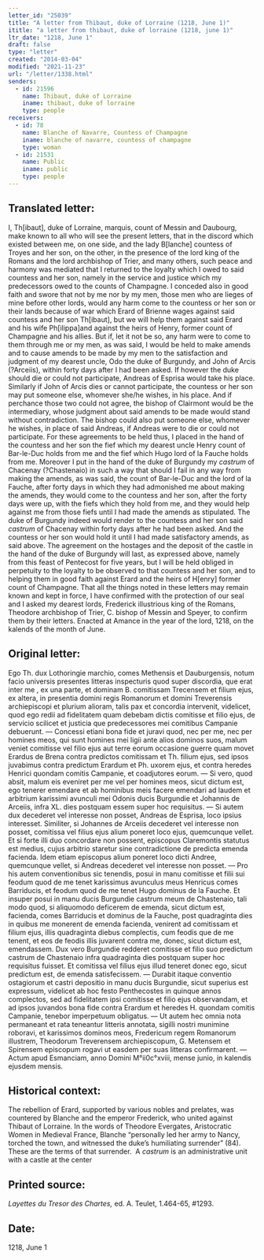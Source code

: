 ```yaml
---
letter_id: "25039"
title: "A letter from Thibaut, duke of Lorraine (1218, June 1)"
ititle: "a letter from thibaut, duke of lorraine (1218, june 1)"
ltr_date: "1218, June 1"
draft: false
type: "letter"
created: "2014-03-04"
modified: "2021-11-23"
url: "/letter/1338.html"
senders:
  - id: 21596
    name: Thibaut, duke of Lorraine
    iname: thibaut, duke of lorraine
    type: people
receivers:
  - id: 78
    name: Blanche of Navarre, Countess of Champagne
    iname: blanche of navarre, countess of champagne
    type: woman
  - id: 21531
    name: Public
    iname: public
    type: people
---
```

<h2> Translated letter:</h2><p>I, Th[ibaut], duke of Lorraine, marquis, count of Messin and Daubourg, make known to all who will see the present letters, that in the discord which existed between me, on one side, and the lady B[lanche] countess of Troyes and her son, on the other, in the presence of the lord king of the Romans and the lord archbishop of Trier, and many others, such peace and harmony was mediated that I returned to the loyalty which I owed to said countess and her son, namely in the service and justice which my predecessors owed to the counts of Champagne. I conceded also in good faith and swore that not by me nor by my men, those men who are lieges of mine before other lords, would any harm come to the countess or her son or their lands because of war which Erard of Brienne wages against said countess and her son Th[ibaut], but we will help them against said Erard and his wife Ph[ilippa]and against the heirs of Henry, former count of Champagne and his allies. But if, let it not be so, any harm were to come to them through me or my men, as was said, I would be held to make amends and to cause amends to be made by my men to the satisfaction and judgment of my dearest uncle, Odo the duke of Burgundy, and John of Arcis (?Arceiis), within forty days after I had been asked. If however the duke should die or could not participate, Andreas of Esprisa would take his place. Similarly if John of Arcis dies or cannot participate, the countess or her son may put someone else, whomever she/he wishes, in his place. And if perchance those two could not agree, the bishop of Clairmont would be the intermediary, whose judgment about said amends to be made would stand without contradiction. The bishop could also put someone else, whomever he wishes, in place of said Andreas, if Andreas were to die or could not participate. For these agreements to be held thus, I placed in the hand of the countess and her son the fief which my dearest uncle Henry count of Bar-le-Duc holds from me and the fief which Hugo lord of la Fauche holds from me. Moreover I put in the hand of the duke of Burgundy my <em>castrum</em> of Chacenay (?Chastenaio) in such a way that should I fail in any way from making the amends, as was said, the count of Bar-le-Duc and the lord of la Fauche, after forty days in which they had admonished me about making the amends, they would come to the countess and her son, after the forty days were up, with the fiefs which they hold from me, and they would help against me from those fiefs until I had made the amends as stipulated. The duke of Burgundy indeed would render to the countess and her son said <em>castrum</em> of Chacenay within forty days after he had been asked. And the countess or her son would hold it until I had made satisfactory amends, as said above. The agreement on the hostages and the deposit of the castle in the hand of the duke of Burgundy will last, as expressed above, namely from this feast of Pentecost for five years, but I will be held obliged in perpetuity to the loyalty to be observed to that countess and her son, and to helping them in good faith against Erard and the heirs of H[enry] former count of Champagne. That all the things noted in these letters may remain known and kept in force, I have confirmed with the protection of our seal and I asked my dearest lords, Frederick illustrious king of the Romans, Theodore archbishop of Trier, C. bishop of Messin and Speyer, to confirm them by their letters. Enacted at Amance in the year of the lord, 1218, on the kalends of the month of June.</p><h2 class="mt-4"> Original letter:</h2><p>Ego Th. dux Lothoringie marchio, comes Methensis et Dauburgensis, notum facio universis presentes litteras inspecturis quod super discordia, que erat inter me , ex una parte, et dominam B. comitissam Trecensem et filium ejus, ex altera, in presentia domini regis Romanorum et domini Treverensis archiepiscopi et plurium alioram, talis pax et concordia intervenit, videlicet, quod ego redii ad fidelitatem quam debebam dictis comitisse et filio ejus, de servicio scilicet et justicia que predecessores mei comitibus Campanie debuerunt. — Concessi etiani bona fide et juravi quod, nec per me, nec per homines meos, qui sunt homines mei ligii ante alios dominos suos, malum veniet comitisse vel filio ejus aut terre eorum occasione guerre quam movet Erardus de Brena contra predictos comitissam et Th. filium ejus, sed ipsos juvabimus contra predictum Erardum et Ph. uxorem ejus, et contra heredes Henrici quondam comitis Campanie, et coadjutores eorum. — Si vero, quod absit, malum eis eveniret per me vel per homines meos, sicut dictum est, ego tenerer emendare et ab hominibus meis facere emendari ad laudem et arbitrium karissimi avunculi mei Odonis ducis Burgundie et Johannis de Arceiis, infra XL. dies postquam essem super hoc requisitus. — Si autem dux decederet vel interesse non posset, Andreas de Esprisa, loco ipsius interesset. Similiter, si Johannes de Arceiis decederet vel interesse non posset, comitissa vel filius ejus alium poneret loco ejus, quemcunque vellet. Et si forte illi duo concordare non possent, episcopus Claremontis statutus est medius, cujus arbitrio staretur sine contradictione de predicta emenda facienda. Idem etiam episcopus alium poneret loco dicti Andree, quemcunque vellet, si Andreas decederet vel interesse non posset. — Pro his autem conventionibus sic tenendis, posui in manu comitisse et filii sui feodum quod de me tenet karissimus avunculus meus Henricus comes Barriducis, et feodum quod de me tenet Hugo dominus de la Fauche. Et insuper posui in manu ducis Burgundie castrum meum de Chastenaio, tali modo quod, si aliquomodo deficerem de emenda, sicut dictum est, facienda, comes Barriducis et dominus de la Fauche, post quadraginta dies in quibus me monerent de emenda facienda, venirent ad comitissam et filium ejus, illis quadraginta diebus complectis, cum feodis que de me tenent, et eos de feodis illis juvarent contra me, donec, sicut dictum est, emendassem. Dux vero Burgundie redderet comitisse et filio suo predictum castrum de Chastenaio infra quadraginta dies postquam super hoc requisitus fuisset. Et comitissa vel filius ejus illud teneret donec ego, sicut predictum est, de emenda satisfecissem. — Durabit itaque conventio ostagiorum et castri depositio in manu ducis Burgundie, sicut superius est expressum, videlicet ab hoc festo Penthecostes in quinque annos complectos, sed ad fidelitatem ipsi comitisse et filio ejus observandam, et ad ipsos juvandos bona fide contra Erardum et heredes H. quondam comitis Campanie, tenebor imperpetuum obligatus. — Ut autem hec omnia nota permaneant et rata teneantur litteris annotata, sigilli nostri munimine roboravi, et karissimos dominos meos, Fredericum regem Romanorum illustrem, Theodorum Treverensem archiepiscopum, G. Metensem et Spirensem episcopum rogavi ut easdem per suas litteras confirmarent. — Actum apud Esmanciam, anno Domini M°ii0c°xviii, mense junio, in kalendis ejusdem mensis.</p><h2 class="mt-4"> Historical context:</h2><p>The rebellion of Erard, supported by various nobles and prelates, was countered by Blanche and the emperor Frederick, who united against Thibaut of Lorraine. In the words of Theodore Evergates, Aristocratic Women in Medieval France, Blanche “personally led her army to Nancy, torched the town, and witnessed the duke’s humiliating surrender” (84). These are the terms of that surrender.&nbsp; A <em>castrum</em> is an administrative unit with a castle at the center</p><h2 class="mt-4"> Printed source:</h2><p><em>Layettes du Tresor des Chartes,</em> ed. A. Teulet, 1.464-65, #1293.</p><h2 class="mt-4"> Date:</h2>1218, June 1